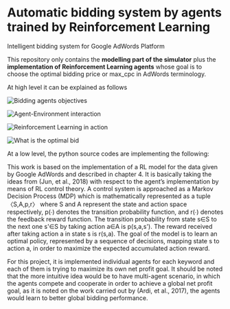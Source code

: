 # Automatic bidding system by agents trained by Reinforcement Learning
 Intelligent bidding system for Google AdWords Platform

 This repository only contains the __modelling part of the simulator__ plus the __implementation of Reinforcement Learning agents__ whose goal is
 to choose the optimal bidding price or max_cpc in AdWords terminology.

 At high level it can be explained as follows

 ![Bidding agents objectives](https://github.com/dacchampion/AI_Bidding_System/blob/master/Bidding%20optimization-1.png)

 ![Agent-Environment interaction](https://github.com/dacchampion/AI_Bidding_System/blob/master/Bidding%20optimization-2.png)

 ![Reinforcement Learning in action](https://github.com/dacchampion/AI_Bidding_System/blob/master/Bidding%20optimization-3.png)

 ![What is the optimal bid](https://github.com/dacchampion/AI_Bidding_System/blob/master/Bidding%20optimization-4.png)

 At a low level, the python source codes are implementing the following:

 This work is based on the implementation of a RL model for the data given by Google AdWords and described in chapter 4. It is basically taking the ideas from (Jun, et al., 2018) with respect to the agent’s implementation by means of RL control theory. A control system is approached as a Markov Decision Process (MDP) which is mathematically represented as a tuple 〈S,A,p,r〉 where S and A represent the state and action space respectively, p(∙) denotes the transition probability function, and r(∙) denotes the feedback reward function. The transition probability from state s∈S to the next one s'∈S by taking action a∈A is p(s,a,s'). The reward received after taking action a in state s is r(s,a). The goal of the model is to learn an optimal policy, represented by a sequence of decisions, mapping state s to action a, in order to maximize the expected accumulated action reward.

 For this project, it is implemented individual agents for each keyword and each of them is trying to maximize its own net profit goal. It should be noted that the more intuitive idea would be to have multi-agent scenario, in which the agents compete and cooperate in order to achieve a global net profit goal, as it is noted on the work carried out by (Ardi, et al., 2017), the agents would learn to better global bidding performance.
